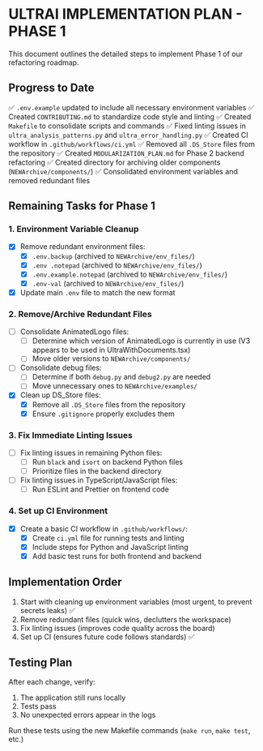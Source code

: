 # ULTRAI IMPLEMENTATION PLAN - PHASE 1

This document outlines the detailed steps to implement Phase 1 of our refactoring roadmap.

## Progress to Date

✅ `.env.example` updated to include all necessary environment variables
✅ Created `CONTRIBUTING.md` to standardize code style and linting
✅ Created `Makefile` to consolidate scripts and commands
✅ Fixed linting issues in `ultra_analysis_patterns.py` and `ultra_error_handling.py`
✅ Created CI workflow in `.github/workflows/ci.yml`
✅ Removed all `.DS_Store` files from the repository
✅ Created `MODULARIZATION_PLAN.md` for Phase 2 backend refactoring
✅ Created directory for archiving older components (`NEWArchive/components/`)
✅ Consolidated environment variables and removed redundant files

## Remaining Tasks for Phase 1

### 1. Environment Variable Cleanup

- [x] Remove redundant environment files:
  - [x] `.env.backup` (archived to `NEWArchive/env_files/`)
  - [x] `.env .notepad` (archived to `NEWArchive/env_files/`)
  - [x] `.env.example.notepad` (archived to `NEWArchive/env_files/`)
  - [x] `.env-val` (archived to `NEWArchive/env_files/`)

- [x] Update main `.env` file to match the new format

### 2. Remove/Archive Redundant Files

- [ ] Consolidate AnimatedLogo files:
  - [ ] Determine which version of AnimatedLogo is currently in use (V3 appears to be used in UltraWithDocuments.tsx)
  - [ ] Move older versions to `NEWArchive/components/`

- [ ] Consolidate debug files:
  - [ ] Determine if both `debug.py` and `debug2.py` are needed
  - [ ] Move unnecessary ones to `NEWArchive/examples/`

- [x] Clean up DS_Store files:
  - [x] Remove all `.DS_Store` files from the repository
  - [x] Ensure `.gitignore` properly excludes them

### 3. Fix Immediate Linting Issues

- [ ] Fix linting issues in remaining Python files:
  - [ ] Run `black` and `isort` on backend Python files
  - [ ] Prioritize files in the backend directory

- [ ] Fix linting issues in TypeScript/JavaScript files:
  - [ ] Run ESLint and Prettier on frontend code

### 4. Set up CI Environment

- [x] Create a basic CI workflow in `.github/workflows/`:
  - [x] Create `ci.yml` file for running tests and linting
  - [x] Include steps for Python and JavaScript linting
  - [x] Add basic test runs for both frontend and backend

## Implementation Order

1. Start with cleaning up environment variables (most urgent, to prevent secrets leaks) ✅
2. Remove redundant files (quick wins, declutters the workspace)
3. Fix linting issues (improves code quality across the board)
4. Set up CI (ensures future code follows standards) ✅

## Testing Plan

After each change, verify:

1. The application still runs locally
2. Tests pass
3. No unexpected errors appear in the logs

Run these tests using the new Makefile commands (`make run`, `make test`, etc.)
